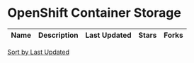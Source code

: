 # OpenShift Container Storage

Name | Description | Last Updated | Stars | Forks
--- | --- | --- | --- | ---

[Sort by Last Updated](OpenShift%20Container%20Storage.last_updated.md)